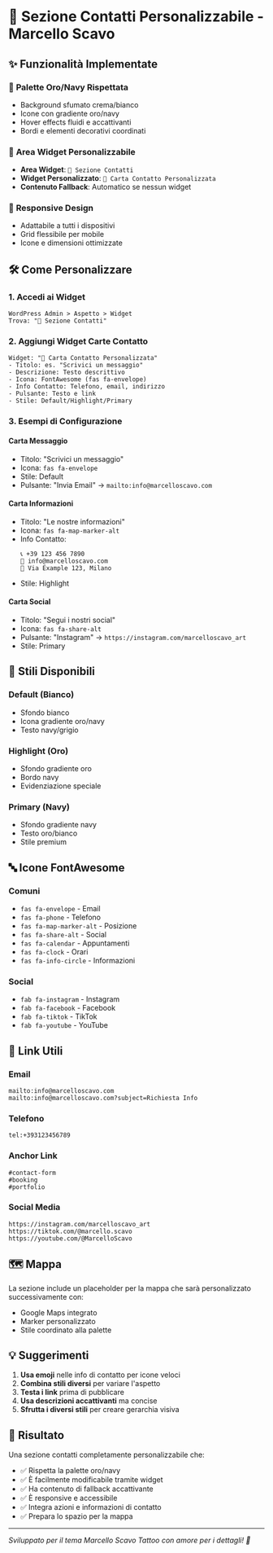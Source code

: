 # 📧 Sezione Contatti Personalizzabile - Marcello Scavo

## ✨ Funzionalità Implementate

### 🎨 **Palette Oro/Navy Rispettata**
- Background sfumato crema/bianco
- Icone con gradiente oro/navy
- Hover effects fluidi e accattivanti
- Bordi e elementi decorativi coordinati

### 🔧 **Area Widget Personalizzabile**
- **Area Widget**: `📧 Sezione Contatti`
- **Widget Personalizzato**: `📧 Carta Contatto Personalizzata`
- **Contenuto Fallback**: Automatico se nessun widget

### 📱 **Responsive Design**
- Adattabile a tutti i dispositivi
- Grid flessibile per mobile
- Icone e dimensioni ottimizzate

## 🛠️ Come Personalizzare

### 1. **Accedi ai Widget**
```
WordPress Admin > Aspetto > Widget
Trova: "📧 Sezione Contatti"
```

### 2. **Aggiungi Widget Carte Contatto**
```
Widget: "📧 Carta Contatto Personalizzata"
- Titolo: es. "Scrivici un messaggio"
- Descrizione: Testo descrittivo
- Icona: FontAwesome (fas fa-envelope)
- Info Contatto: Telefono, email, indirizzo
- Pulsante: Testo e link
- Stile: Default/Highlight/Primary
```

### 3. **Esempi di Configurazione**

#### **Carta Messaggio**
- Titolo: "Scrivici un messaggio"
- Icona: `fas fa-envelope`
- Stile: Default
- Pulsante: "Invia Email" → `mailto:info@marcelloscavo.com`

#### **Carta Informazioni**
- Titolo: "Le nostre informazioni" 
- Icona: `fas fa-map-marker-alt`
- Info Contatto:
  ```
  📞 +39 123 456 7890
  📧 info@marcelloscavo.com
  📍 Via Example 123, Milano
  ```
- Stile: Highlight

#### **Carta Social**
- Titolo: "Segui i nostri social"
- Icona: `fas fa-share-alt`
- Pulsante: "Instagram" → `https://instagram.com/marcelloscavo_art`
- Stile: Primary

## 🎨 Stili Disponibili

### **Default** (Bianco)
- Sfondo bianco
- Icona gradiente oro/navy
- Testo navy/grigio

### **Highlight** (Oro)
- Sfondo gradiente oro
- Bordo navy
- Evidenziazione speciale

### **Primary** (Navy)
- Sfondo gradiente navy
- Testo oro/bianco
- Stile premium

## 🔤 Icone FontAwesome

### **Comuni**
- `fas fa-envelope` - Email
- `fas fa-phone` - Telefono
- `fas fa-map-marker-alt` - Posizione
- `fas fa-share-alt` - Social
- `fas fa-calendar` - Appuntamenti
- `fas fa-clock` - Orari
- `fas fa-info-circle` - Informazioni

### **Social**
- `fab fa-instagram` - Instagram
- `fab fa-facebook` - Facebook
- `fab fa-tiktok` - TikTok
- `fab fa-youtube` - YouTube

## 🔗 Link Utili

### **Email**
```
mailto:info@marcelloscavo.com
mailto:info@marcelloscavo.com?subject=Richiesta Info
```

### **Telefono**
```
tel:+393123456789
```

### **Anchor Link**
```
#contact-form
#booking
#portfolio
```

### **Social Media**
```
https://instagram.com/marcelloscavo_art
https://tiktok.com/@marcello.scavo
https://youtube.com/@MarcelloScavo
```

## 🗺️ Mappa

La sezione include un placeholder per la mappa che sarà personalizzato successivamente con:
- Google Maps integrato
- Marker personalizzato
- Stile coordinato alla palette

## 💡 Suggerimenti

1. **Usa emoji** nelle info di contatto per icone veloci
2. **Combina stili diversi** per variare l'aspetto
3. **Testa i link** prima di pubblicare
4. **Usa descrizioni accattivanti** ma concise
5. **Sfrutta i diversi stili** per creare gerarchia visiva

## 🎯 Risultato

Una sezione contatti completamente personalizzabile che:
- ✅ Rispetta la palette oro/navy
- ✅ È facilmente modificabile tramite widget
- ✅ Ha contenuto di fallback accattivante
- ✅ È responsive e accessibile
- ✅ Integra azioni e informazioni di contatto
- ✅ Prepara lo spazio per la mappa

---

*Sviluppato per il tema Marcello Scavo Tattoo con amore per i dettagli! 🎨*
